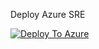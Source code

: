 Deploy Azure SRE

[![Deploy To Azure](https://docs.microsoft.com/en-us/azure/templates/media/deploy-to-azure.svg)](https://portal.azure.com/#blade/Microsoft_Azure_CreateUIDef/CustomDeploymentBlade/uri/https%3A%2F%2Fraw.githubusercontent.com%2Fdcampman%2FAzure-SRE%2Fmain%2Farm_templates%2Fazuredeploy.json/createUIDefinitionUri/https%3A%2F%2Fraw.githubusercontent.com%2Fdcampman%2FAzure-SRE%2Fmain%2Farm_templates%2FmainUiDefinition.json)
